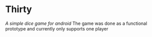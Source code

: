 # Thirty
*A simple dice game for android*
The game was done as a functional prototype and currently only supports one player
